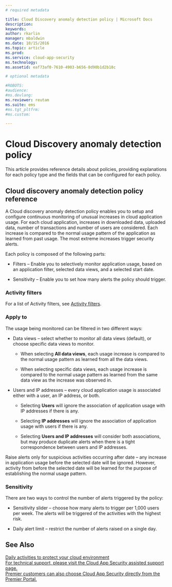 ```yaml
---
# required metadata

title: Cloud Discovery anomaly detection policy | Microsoft Docs
description:
keywords:
author: rkarlin
manager: mbaldwin
ms.date: 10/15/2016
ms.topic: article
ms.prod:
ms.service: cloud-app-security
ms.technology:
ms.assetid: eaf73af0-7610-4903-b656-8d90b1d2b18c

# optional metadata

#ROBOTS:
#audience:
#ms.devlang:
ms.reviewer: reutam
ms.suite: ems
#ms.tgt_pltfrm:
#ms.custom:

---
```


# Cloud Discovery anomaly detection policy
  This article provides reference details about policies, providing explanations for each policy type and the fields that can be configured for each policy.  
  
## Cloud discovery anomaly detection policy reference  
 A Cloud discovery anomaly detection policy enables you to setup and configure continuous monitoring of unusual increases in cloud application usage. For each cloud application, increases in downloaded data, uploaded data, number of transactions and number of users are considered. Each increase is compared to the normal usage pattern of the application as learned from past usage. The most extreme increases trigger security alerts.  
  
 Each policy is composed of the following parts:  
  
-   Filters – Enable you to selectively monitor application usage, based on an application filter, selected data views, and a selected start date.  
  
-   Sensitivity – Enable you to set how many alerts the policy should trigger.  
  
### Activity filters  
 For a list of Activity filters, see [Activity filters](../Topic/Activity%20policy%20reference.md#activityfilters).  
  
### Apply to  
 The usage being monitored can be filtered in two different ways:  
  
-   Data views – select whether to monitor all data views (default), or choose specific data views to monitor.  
  
    -   When selecting **All data views**, each usage increase is compared to the normal usage pattern as learned from all the data views.  
  
    -   When selecting specific data views, each usage increase is compared to the normal usage pattern as learned from the same data view as the increase was observed in.  
  
-   Users and IP addresses – every cloud application usage is associated either with a user, an IP address, or both.  
  
    -   Selecting **Users** will ignore the association of application usage with IP addresses if there is any.  
  
    -   Selecting **IP addresses** will ignore the association of application usage with users if there is any.  
  
    -   Selecting **Users and IP addresses** will consider both associations, but may produce duplicate alerts when there is a tight correspondence between users and IP addresses.  
  
 Raise alerts only for suspicious activities occurring after date – any increase in application usage before the selected date will be ignored. However, activity from before the selected date will be learned for the purpose of establishing the normal usage pattern.  
  
### Sensitivity  
 There are two ways to control the number of alerts triggered by the policy:  
  
-   Sensitivity slider – choose how many alerts to trigger per 1,000 users per week. The alerts will be triggered of the activities with the highest risk.  
  
-   Daily alert limit – restrict the number of alerts raised on a single day.  
  
## See Also  
 [Daily activities to protect your cloud environment](daily-activities-to-protect-your-cloud-environment.md)   
 [For technical support, please visit the Cloud App Security assisted support page.](http://support.microsoft.com/oas/default.aspx?prid=16031)   
 [Premier customers can also choose Cloud App Security directly from the Premier Portal.](https://premier.microsoft.com/)  
  
  